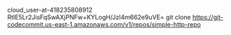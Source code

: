 

cloud_user-at-418235808912
RtIE5Lr2JisFqSwAXjPNFw+KYLogH/Jzl4m662e9uVE=
git clone https://git-codecommit.us-east-1.amazonaws.com/v1/repos/simple-http-repo

